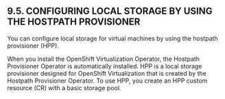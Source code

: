 ## 9.5. CONFIGURING LOCAL STORAGE BY USING THE HOSTPATH PROVISIONER

You can configure local storage for virtual machines by using the hostpath provisioner (HPP).

When you install the OpenShift Virtualization Operator, the Hostpath Provisioner Operator is automatically installed. HPP is a local storage provisioner designed for OpenShift Virtualization that is created by the Hostpath Provisioner Operator. To use HPP, you create an HPP custom resource (CR) with a basic storage pool.

